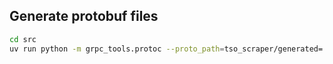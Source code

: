 ## Generate protobuf files
```sh
cd src
uv run python -m grpc_tools.protoc --proto_path=tso_scraper/generated=..\protobuf --python_out=. --grpc_python_out=. --pyi_out=. ..\protobuf\recipe.proto
```